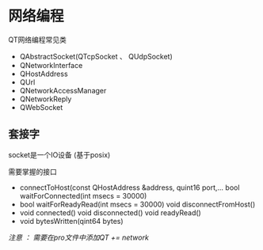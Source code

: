 # 网络编程

QT网络编程常见类

+ QAbstractSocket(QTcpSocket 、 QUdpSocket) 
+ QNetworkInterface
+ QHostAddress 
+ QUrl
+ QNetworkAccessManager 
+ QNetworkReply 
+ QWebSocket

## 套接字

socket是一个IO设备 (基于posix)

需要掌握的接口

+ connectToHost(const QHostAddress &address, quint16 port,... bool waitForConnected(int msecs = 30000)
+ bool waitForReadyRead(int msecs = 30000) void disconnectFromHost()
+ void connected() void disconnected() void readyRead()
+ void bytesWritten(qint64 bytes)

*注意 ： 需要在pro文件中添加QT += network*